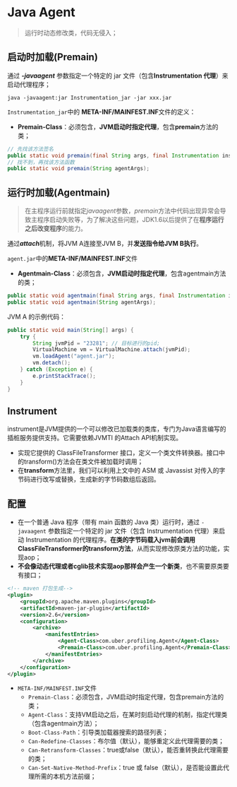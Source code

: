 # Java Agent

> 运行时动态修改类，代码无侵入；

## 启动时加载(Premain)

通过 ***-javaagent*** 参数指定一个特定的 jar 文件（包含**Instrumentation 代理**）来启动代理程序；

```shell
java -javaagent:jar Instrumentation_jar -jar xxx.jar
```

`Instrumentation_jar`中的 **META-INF/MAINFEST.INF**文件的定义：

- **Premain-Class**：必须包含，**JVM启动时指定代理**，包含**premain**方法的类；

```java
// 先找该方法签名
public static void premain(final String args, final Instrumentation instrumentation) {}
// 找不到，再找该方法函数
public static void premain(String agentArgs);
```

## 运行时加载(Agentmain)

> 在主程序运行前就指定*javaagent*参数，*premain*方法中代码出现异常会导致主程序启动失败等，为了解决这些问题，JDK1.6以后提供了在**程序运行之后改变程序**的能力。

通过***attach***机制，将JVM A连接至JVM B，并**发送指令给JVM B执行**。

`agent.jar`中的**META-INF/MAINFEST.INF**文件

- **Agentmain-Class**：必须包含，**JVM启动时指定代理**，包含agentmain方法的类；

```java
public static void agentmain(final String args, final Instrumentation instrumentation) {}
public static void agentmain(String agentArgs);
```

JVM A 的示例代码：

```java
public static void main(String[] args) {
    try {
        String jvmPid = "23281"; // 目标进行的pid;
        VirtualMachine vm = VirtualMachine.attach(jvmPid);  
        vm.loadAgent("agent.jar");
        vm.detach();
    } catch (Exception e) {
        e.printStackTrace();
    }
}
```



## Instrument

instrument是JVM提供的一个可以修改已加载类的类库，专门为Java语言编写的插桩服务提供支持。它需要依赖JVMTI 的Attach API机制实现。

- 实现它提供的 ClassFileTransformer 接口，定义一个类文件转换器。接口中的transform()方法会在类文件被加载时调用；
- 在**transform**方法里，我们可以利用上文中的 ASM 或 Javassist 对传入的字节码进行改写或替换，生成新的字节码数组后返回。



## 配置

- 在一个普通 Java 程序（带有 main 函数的 Java 类）运行时，通过 `-javaagent` 参数指定一个特定的 jar 文件（包含 Instrumentation 代理）来启动 Instrumentation 的代理程序。**在类的字节码载入jvm前会调用ClassFileTransformer的transform方法**，从而实现修改原类方法的功能，实现aop；
- **不会像动态代理或者cglib技术实现aop那样会产生一个新类**，也不需要原类要有接口；

```xml
<!-- maven 打包生成-->
<plugin>
    <groupId>org.apache.maven.plugins</groupId>
    <artifactId>maven-jar-plugin</artifactId>
    <version>2.6</version>
    <configuration>
        <archive>
            <manifestEntries>
                <Agent-Class>com.uber.profiling.Agent</Agent-Class>
                <Premain-Class>com.uber.profiling.Agent</Premain-Class>
            </manifestEntries>
        </archive>
    </configuration>
</plugin>
```

- `META-INF/MAINFEST.INF`文件
  - `Premain-Class`：必须包含，JVM启动时指定代理，包含premain方法的类；
  - `Agent-Class`：支持VM启动之后，在某时刻启动代理的机制，指定代理类（包含agentmain方法）；
  - `Boot-Class-Path`：引导类加载器搜索的路径列表；
  - `Can-Redefine-Classes`：布尔值（默认），能够重定义此代理需要的类；
  - `Can-Retransform-Classes`：true或false（默认），能否重转换此代理需要的类；
  - `Can-Set-Native-Method-Prefix`：true 或 false（默认），是否能设置此代理所需的本机方法前缀；